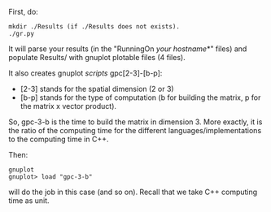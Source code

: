 First, do:
```
mkdir ./Results (if ./Results does not exists).
./gr.py
```
It will parse your results (in the "RunningOn _your_ _hostname_*" files) and populate
Results/ with gnuplot plotable files (4 files).

It also creates gnuplot _scripts_  gpc[2-3]-[b-p]:

* [2-3] stands for the spatial dimension (2 or 3)
* [b-p] stands for the type of computation (b for building the matrix,
  p for the matrix x vector product).

So, gpc-3-b is the time to build the matrix in dimension 3. More
  exactly, it is the ratio of the computing time  for the different
  languages/implementations to the computing time in C++.
  
Then:
```
gnuplot
gnuplot> load "gpc-3-b"
```
will do the job in this case (and so on). Recall that we take C++
computing time as unit. 



